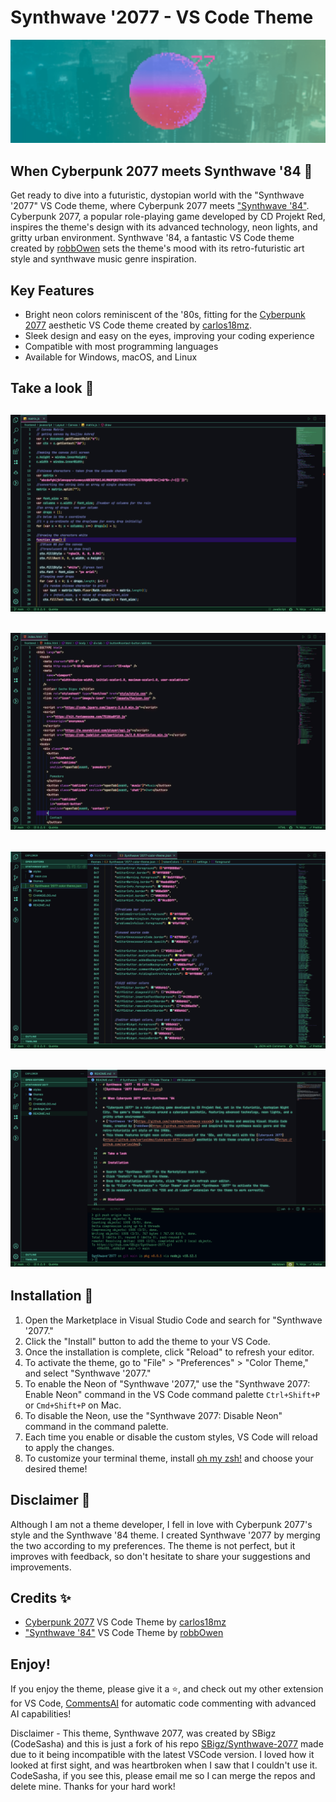 # Synthwave '2077 - VS Code Theme

![Synthwave '2077 Banner](https://github.com/SBigz/Synthwave-2077/raw/main/77.png)

## When Cyberpunk 2077 meets Synthwave '84 🦾

Get ready to dive into a futuristic, dystopian world with the "Synthwave '2077" VS Code theme, where Cyberpunk 2077 meets ["Synthwave '84"](https://github.com/robb0wen/synthwave-vscode). Cyberpunk 2077, a popular role-playing game developed by CD Projekt Red, inspires the theme's design with its advanced technology, neon lights, and gritty urban environment. Synthwave '84, a fantastic VS Code theme created by [robbOwen](https://github.com/robb0wen) sets the theme's mood with its retro-futuristic art style and synthwave music genre inspiration.

## Key Features

- Bright neon colors reminiscent of the '80s, fitting for the [Cyberpunk 2077](https://github.com/carlos18mz/Cyberpunk-2077-rebuild) aesthetic VS Code theme created by [carlos18mz](https://github.com/carlos18mz).
- Sleek design and easy on the eyes, improving your coding experience
- Compatible with most programming languages
- Available for Windows, macOS, and Linux

## Take a look 🤖

## ![Synthwave '2077 Preview 1](https://github.com/SBigz/Synthwave-2077/raw/main/preview1.png)

## ![Synthwave '2077 Preview 2](https://github.com/SBigz/Synthwave-2077/raw/main/preview2.png)

## ![Synthwave '2077 Preview 3](https://github.com/SBigz/Synthwave-2077/raw/main/preview3.png)

## ![Synthwave '2077 Preview 4](https://github.com/SBigz/Synthwave-2077/raw/main/preview4.png)

## Installation 🔩

1. Open the Marketplace in Visual Studio Code and search for "Synthwave '2077."
2. Click the "Install" button to add the theme to your VS Code.
3. Once the installation is complete, click "Reload" to refresh your editor.
4. To activate the theme, go to "File" > "Preferences" > "Color Theme," and select "Synthwave '2077."
5. To enable the Neon of "Synthwave '2077," use the "Synthwave 2077: Enable Neon" command in the VS Code command palette `Ctrl+Shift+P` or `Cmd+Shift+P` on Mac.
6. To disable the Neon, use the "Synthwave 2077: Disable Neon" command in the command palette.
7. Each time you enable or disable the custom styles, VS Code will reload to apply the changes.
8. To customize your terminal theme, install [oh my zsh!](https://github.com/ohmyzsh/ohmyzsh) and choose your desired theme!

## Disclaimer 👀

Although I am not a theme developer, I fell in love with Cyberpunk 2077's style and the Synthwave '84 theme. I created Synthwave '2077 by merging the two according to my preferences. The theme is not perfect, but it improves with feedback, so don't hesitate to share your suggestions and improvements.

## Credits ✨

- [Cyberpunk 2077](https://github.com/carlos18mz/Cyberpunk-2077-rebuild) VS Code Theme by [carlos18mz](https://github.com/carlos18mz)
- ["Synthwave '84"](https://github.com/robb0wen/synthwave-vscode) VS Code Theme by [robbOwen](https://github.com/robb0wen)

## Enjoy!

If you enjoy the theme, please give it a ⭐️, and check out my other extension for VS Code, [CommentsAI](https://github.com/SBigz/CommentsAI) for automatic code commenting with advanced AI capabilities!

Disclaimer - This theme, Synthwave 2077, was created by SBigz (CodeSasha) and this is just a fork of his repo [SBigz/Synthwave-2077](https://github.com/SBigz/Synthwave-2077) made due to it being incompatible with the latest VSCode version. I loved how it looked at first sight, and was heartbroken when I saw that I couldn't use it. CodeSasha, if you see this, please email me so I can merge the repos and delete mine. Thanks for your hard work!